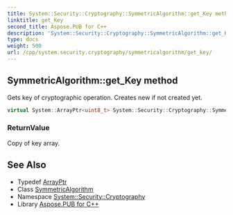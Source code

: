 ```yaml
---
title: System::Security::Cryptography::SymmetricAlgorithm::get_Key method
linktitle: get_Key
second_title: Aspose.PUB for C++
description: 'System::Security::Cryptography::SymmetricAlgorithm::get_Key method. Gets key of cryptographic operation. Creates new if not created yet in C++.'
type: docs
weight: 500
url: /cpp/system.security.cryptography/symmetricalgorithm/get_key/
---
```

## SymmetricAlgorithm::get_Key method


Gets key of cryptographic operation. Creates new if not created yet.

```cpp
virtual System::ArrayPtr<uint8_t> System::Security::Cryptography::SymmetricAlgorithm::get_Key()
```


### ReturnValue

Copy of key array.

## See Also

* Typedef [ArrayPtr](../../../system/arrayptr/)
* Class [SymmetricAlgorithm](../)
* Namespace [System::Security::Cryptography](../../)
* Library [Aspose.PUB for C++](../../../)
